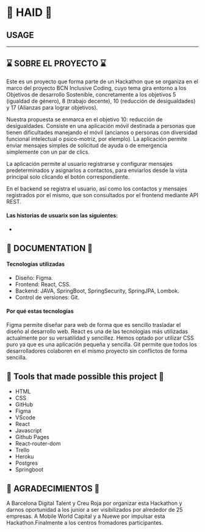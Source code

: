 # 📸  HAID  📸

## USAGE
-----

## ⌛ SOBRE EL PROYECTO ⌛
Este es un proyecto que forma parte de un Hackathon que se organiza en el marco del proyecto BCN Inclusive Coding, cuyo tema gira entorno a los Objetivos de desarrollo Sostenible, concretamente a los objetivos 5 (igualdad de género), 8 (trabajo decente), 10 (reducción de desigualdades) y 17 (Alianzas para lograr objetivos).

Nuestra propuesta se enmarca en el objetivo 10: reducción de desigualdades. Consiste en una aplicación móvil destinada a personas que tienen dificultades manejando el móvil (ancianos o personas con diversidad funcional intelectual o psico-motriz, por elemplo).
La aplicación permite enviar mensajes simples de solicitud de ayuda o de emergencia simplemente con un par de clics.

La aplicación permite al usuario registrarse y configurar mensajes predeterminados y asignarlos a contactos, para enviarlos desde la vista principal solo clicando el botón correspondiente.

En el backend se registra el usuario, así como los contactos y mensajes registrados por el mismo, que son consultados por el frontend mediante API REST.

#### Las historias de usuarix son las siguientes:
- 


## 📄 DOCUMENTATION 📄
#### Tecnologías utilizadas
- Diseño: Figma.
- Frontend: React, CSS.
- Backend: JAVA, SpringBoot, SpringSecurity, SpringJPA, Lombok.
- Control de versiones: Git.

#### Por qué estas tecnologías
 Figma permite diseñar para web de forma que es sencillo trasladar el diseño al desarrollo web.
 React es una de las tecnologias más utilizadas actualmente por su versatilidad y sencillez. 
 Hemos optado por utilizar CSS puro ya que es una aplicación pequeña y sencilla.
 Git permite que todos los desarrolladores colaboren en el mismo proyecto sin conflictos de forma sencilla.


## 🧰 Tools that made possible this project 🧰
- HTML
- CSS
- GitHub
- Figma
- VScode
- React
- Javascript
- Github Pages
- React-router-dom
- Trello
- Heroku
- Postgres
- Springboot


## 👐 AGRADECIMIENTOS 👐
 A Barcelona Digital Talent  y Creu Roja por organizar esta Hackathon y darnos oportunidad a los junior a ser visibilizados por alrededor de 25 empresas. A Mobile World Capital y a Nuewe por impulsar esta Hackathon.Finalmente a los centros fromadores participantes.

